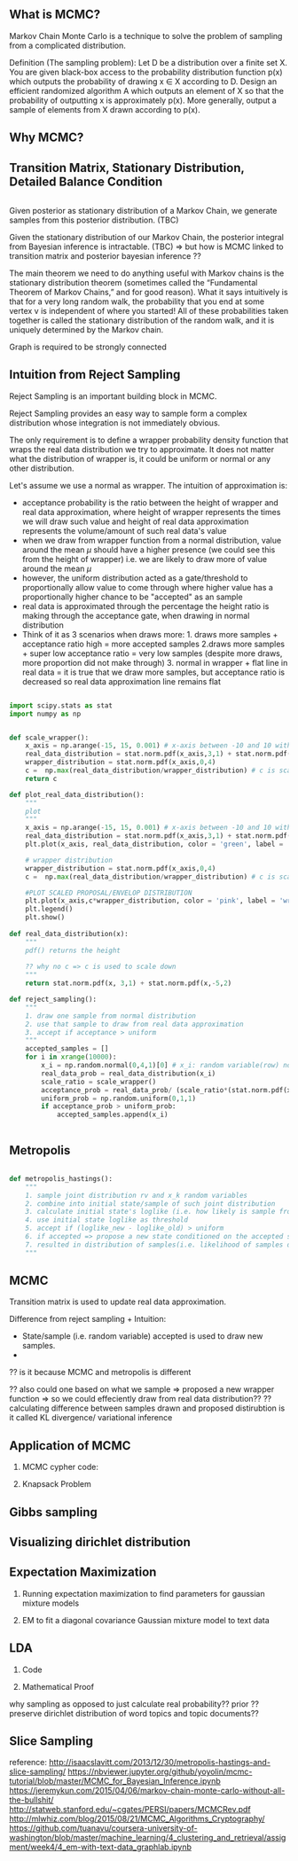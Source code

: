 ## What is MCMC?
Markov Chain Monte Carlo is a technique to solve the problem of sampling from a complicated distribution.

Definition (The sampling problem):  Let D be a distribution over a finite set X. You are given black-box access to the probability distribution function p(x) which outputs the probability of drawing x $\in$ X according to D. Design an efficient randomized algorithm A which outputs an element of X so that the probability of outputting x is approximately p(x). More generally, output a sample of elements from X drawn according to p(x).

## Why MCMC?

## Transition Matrix, Stationary Distribution, Detailed Balance Condition

```python

```

Given posterior as stationary distribution of a Markov Chain, we generate samples from this posterior distribution. (TBC)


Given the stationary distribution of our Markov Chain, the posterior integral from Bayesian inference is intractable. (TBC) => but how is MCMC linked to transition matrix and posterior bayesian inference ??

The main theorem we need to do anything useful with Markov chains is the stationary distribution theorem (sometimes called the “Fundamental Theorem of Markov Chains,” and for good reason). What it says intuitively is that for a very long random walk, the probability that you end at some vertex v is independent of where you started! All of these probabilities taken together is called the stationary distribution of the random walk, and it is uniquely determined by the Markov chain.

Graph is required to be strongly connected

## Intuition from Reject Sampling

Reject Sampling is an important building block in MCMC.

Reject Sampling provides an easy way to sample form a complex distribution whose integration is not immediately obvious.

The only requirement is to define a wrapper probability density function that wraps the real data distribution we try to approximate. It does not matter what the distribution of wrapper is, it could be uniform or normal or any other distribution.

Let's assume we use a normal as wrapper.
The intuition of approximation is:
* acceptance probability is the ratio between the height of wrapper and real data approximation, where height of wrapper represents the times we will draw such value and height of real data approximation represents the volume/amount of such real data's value
* when we draw from wrapper function from a normal distribution, value around the mean $\mu$ should have a higher presence (we could see this from the height of wrapper) i.e. we are likely to draw more of value around the mean $\mu$
* however, the uniform distribution acted as a gate/threshold to proportionally allow value to come through where higher value has a proportionally higher chance to be "accepted" as an sample
* real data is approximated through the percentage the height ratio is making through the acceptance gate, when drawing in normal distribution
* Think of it as 3 scenarios when draws more: 1. draws more samples + acceptance ratio high = more accepted samples 2.draws more samples + super low acceptance ratio = very low samples (despite more draws, more proportion did not make through) 3. normal in wrapper + flat line in real data = it is true that we draw more samples, but acceptance ratio is decreased so real data approximation line remains flat


```python

import scipy.stats as stat
import numpy as np


def scale_wrapper():
    x_axis = np.arange(-15, 15, 0.001) # x-axis between -10 and 10 with .001 steps.
    real_data_distribution = stat.norm.pdf(x_axis,3,1) + stat.norm.pdf(x_axis, -5, 2) # list of all value's probability
    wrapper_distribution = stat.norm.pdf(x_axis,0,4)
    c =  np.max(real_data_distribution/wrapper_distribution) # c is scaling down
    return c

def plot_real_data_distribution():
    """
    plot
    """
    x_axis = np.arange(-15, 15, 0.001) # x-axis between -10 and 10 with .001 steps.
    real_data_distribution = stat.norm.pdf(x_axis,3,1) + stat.norm.pdf(x_axis, -5, 2) # list of all value's probability
    plt.plot(x_axis, real_data_distribution, color = 'green', label = 'real data')

    # wrapper distribution
    wrapper_distribution = stat.norm.pdf(x_axis,0,4)
    c =  np.max(real_data_distribution/wrapper_distribution) # c is scaling down

    #PLOT SCALED PROPOSAL/ENVELOP DISTRIBUTION
    plt.plot(x_axis,c*wrapper_distribution, color = 'pink', label = 'wrapper');
    plt.legend()
    plt.show()
  
def real_data_distribution(x):
    """
    pdf() returns the height
    
    ?? why no c => c is used to scale down
    """
    return stat.norm.pdf(x, 3,1) + stat.norm.pdf(x,-5,2) 

def reject_sampling():
    """
    1. draw one sample from normal distribution
    2. use that sample to draw from real data approximation
    3. accept if acceptance > uniform
    """
    accepted_samples = []
    for i in xrange(10000):
        x_i = np.random.normal(0,4,1)[0] # x_i: random variable(row) not prob(height), 0: mean, 4:sd, 1:num of samples
        real_data_prob = real_data_distribution(x_i)
        scale_ratio = scale_wrapper()
        acceptance_prob = real_data_prob/ (scale_ratio*(stat.norm.pdf(x_i, loc=0, scale=2)))        
        uniform_prob = np.random.uniform(0,1,1)
        if acceptance_prob > uniform_prob:
            accepted_samples.append(x_i)
            
```

## Metropolis

```python

def metropolis_hastings():
    """
    1. sample joint distribution rv and x_k random variables
    2. combine into initial state/sample of such joint distribution
    3. calculate initial state's loglike (i.e. how likely is sample from this joint distribution)
    4. use initial state loglike as threshold
    5. accept if (loglike_new - loglike_old) > uniform
    6. if accepted => propose a new state conditioned on the accepted state
    7. resulted in distribution of samples(i.e. likelihood of samples drawn conditionally) 
    """

```



## MCMC

Transition matrix is used to update real data approximation.

Difference from reject sampling + Intuition:
* State/sample (i.e. random variable) accepted is used to draw new samples.
* 

?? is it because MCMC and metropolis is different 

?? also could one based on what we sample => proposed a new wrapper function => so we could effeciently draw from real data distribution??
?? calculating difference between samples drawn and proposed distirubtion is it called KL divergence/ variational inference 


## Application of MCMC
1. MCMC cypher
   code:

2. Knapsack Problem


## Gibbs sampling

## Visualizing dirichlet distribution

## Expectation Maximization
1. Running expectation maximization to find parameters for gaussian mixture models

2. EM to fit a diagonal covariance Gaussian mixture model to text data

## LDA

1. Code

2. Mathematical Proof

why sampling as opposed to just calculate real probability??
prior ??
preserve dirichlet distribution of word topics and topic documents??


## Slice Sampling




reference:
http://isaacslavitt.com/2013/12/30/metropolis-hastings-and-slice-sampling/
https://nbviewer.jupyter.org/github/yoyolin/mcmc-tutorial/blob/master/MCMC_for_Bayesian_Inference.ipynb
https://jeremykun.com/2015/04/06/markov-chain-monte-carlo-without-all-the-bullshit/
http://statweb.stanford.edu/~cgates/PERSI/papers/MCMCRev.pdf
http://mlwhiz.com/blog/2015/08/21/MCMC_Algorithms_Cryptography/
https://github.com/tuanavu/coursera-university-of-washington/blob/master/machine_learning/4_clustering_and_retrieval/assigment/week4/4_em-with-text-data_graphlab.ipynb
